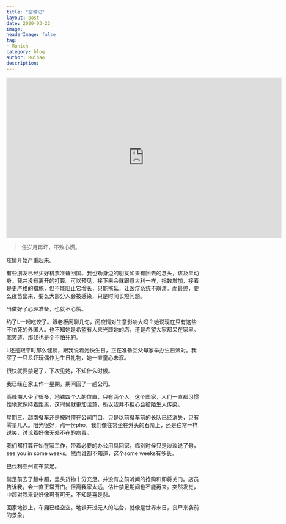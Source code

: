 ```yaml
---
title: "空城记"
layout: post
date: 2020-03-22
image: 
headerImage: false
tag:
- Munich
category: blog
author: Ruihao
description: 
---
```


<p align="center"><iframe width="720" height="420" src="https://www.youtube.com/embed/sg8V5BLMEhE" frameborder="0" allowfullscreen></iframe></p>

<div class="breaker"></div>

> 任岁月再坏，不致心慌。

<div class="breaker"></div>

疫情开始严重起来。

有些朋友已经买好机票准备回国。我也劝身边的朋友如果有回去的念头，该及早动身。我并没有离开的打算。可以预见，接下来会就跟意大利一样，指数增加，接着是更严格的措施，但不能阻止它增长，只能拖延，让医疗系统不崩溃。而最终，要么疫苗出来，要么大部分人会被感染，只是时间长短问题。

当做好了心理准备，也就不心慌。

约了L一起吃饺子。跟老板闲聊几句，问疫情对生意影响大吗？她说现在只有这些不怕死的外国人。也不知她是希望有人来光顾她的店，还是希望大家都呆在家里。我笑道，那我也是个不怕死的。

L还是跟平时那么健谈，跟我说着她快生日，正在准备回父母家举办生日派对。我买了一只龙虾玩偶作为生日礼物，她一直童心未泯。

很快就要禁足了，下次见她，不知什么时候。

<div class="breaker"></div>

我已经在家工作一星期，期间回了一趟公司。

高峰期人少了很多，地铁四个人的位置，只有两个人。这个国家，人们一直都习惯性地就保持着距离，这时候就更加注意，所以我并不担心会被陌生人传染。

星期三，越南餐车还是按时停在公司门口，只是以前餐车前的长队已经消失，只有零星几人。阳光很好，点一份pho，我们像往常坐在外头的石阶上，还是往常一样说笑，讨论着好像无处不在的病毒。 

我们都打算开始在家工作，带着必要的办公用具回家，临别时候只是淡淡说了句，see you in some weeks。然而谁都不知道，这个some weeks有多长。

<div class="breaker"></div>

巴伐利亚州宣布禁足。

禁足前去了趟中超，里头货物十分充足。并没有之前听闻的抢购和即将关门。店员告诉我，会一直正常开门。但离我家太远，估计禁足期间也不能再来。突然发觉，中超对我来说好像可有可无，不知是喜是悲。

回家地铁上，车厢已经空空。地铁开过无人的站台，就像是世界末日，丧尸来袭前的景象。

<div class="breaker"></div>

